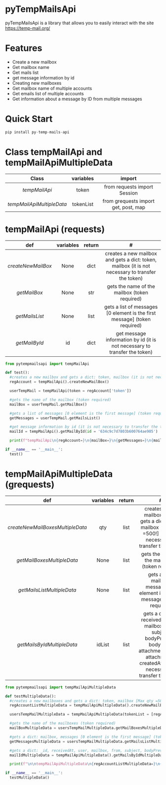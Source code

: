 # pyTempMailsApi

pyTempMailsApi is a library that allows you to easily interact with the site https://temp-mail.org/

# Features
<ul dir="auto">
<li>Create a new mailbox</li>
<li>Get mailbox name</li>
<li>Get mails list</li>
<li>get message information by id</li>
<li>Creating new mailboxes</li>
<li>Get mailbox name of multiple accounts</li>
<li>Get emails list of multiple accounts</li>
<li>Get information about a message by ID from multiple messages</li>
</ul>

# Quick Start
```python
pip install py-temp-mails-api
```
# Class tempMailApi and tempMailApiMultipleData
Class | variables | import
:---: | :---: | :---:
*tempMailApi* | token | from requests import Session
*tempMailApiMultipleData* | tokenList | from grequests import get, post, map

# tempMailApi (requests)
def | variables | return | #
:---: | :---: | :---: | :---:
*createNewMailBox* | None | dict | creates a new mailbox and gets a dict: token, mailbox (it is not necessary to transfer the token)
*getMailBox* | None | str | gets the name of the mailbox (token required)
*getMailsList* | None | list | gets a list of messages [0 element is the first message] (token required)
*getMailById* | id | dict | get message information by id (it is not necessary to transfer the token)

```python
from pytempmailsapi import tempMailApi

def test():
  #creates a new mailbox and gets a dict: token, mailbox (it is not necessary to transfer the token)
  regAccount = tempMailApi().createNewMailBox()

  userTempMail = tempMailApi(token = regAccount['token'])

  #gets the name of the mailbox (token required)
  mailBox = userTempMail.getMailBox()

  #gets a list of messages [0 element is the first message] (token required)
  getMessages = userTempMail.getMailsList()

  #get message information by id (it is not necessary to transfer the token)
  mailId = tempMailApi().getMailById(id = '634c9c7d7803b600764ae905')

  print(f"tempMailApi\n{regAccount=}\n{mailBox=}\n{getMessages=}\n{mailId=}")

if __name__ == '__main__':
  test()
```

# tempMailApiMultipleData (grequests)
def | variables | return | #
:---: | :---: | :---: | :---:
*createNewMailBoxesMultipleData* | qty | list | creates a new mailboxes and gets a dict: token, mailbox [Max qty =500!] (it is not necessary to transfer the token)
*getMailBoxesMultipleData* | None | list | gets the name of the mailboxes (token required)
*getMailsListMultipleData* | None | list | gets a dict: mailbox, messages [0 element is the first message] (token required)
*getMailsByIdMultipleData* | idList | list | gets a dict: _id, receivedAt, user, mailbox, from, subject, bodyPreview, bodyHtml, attachmentsCount, attachments, createdAt (it is not necessary to transfer the token)

```python
from pytempmailsapi import tempMailApiMultipleData

def testMultipleData():
  #creates a new mailboxes and gets a dict: token, mailbox [Max qty =500!] (it is not necessary to transfer the token)
  regAccountListMultipleData = tempMailApiMultipleData().createNewMailBoxesMultipleData(qty=5)

  usersTempMailMultipleData = tempMailApiMultipleData(tokenList = [regAccount['token'] for regAccount in regAccountListMultipleData])

  #gets the name of the mailboxes (token required)
  mailBoxMultipleData = usersTempMailMultipleData.getMailBoxesMultipleData()

  #gets a dict: mailbox, messages [0 element is the first message] (token required)
  getMessagesMultipleData = usersTempMailMultipleData.getMailsListMultipleData()

  #gets a dict: _id, receivedAt, user, mailbox, from, subject, bodyPreview, bodyHtml, attachmentsCount, attachments, createdAt (it is not necessary to transfer the token)
  mailIdMultipleData = tempMailApiMultipleData().getMailsByIdMultipleData(idList = ['634c9c7d7803b600764ae905','634ca0659cae5c003a8564ec'])

  print(f"\n\ntempMailApiMultipleData\n{regAccountListMultipleData=}\n{mailBoxMultipleData=}\n{getMessagesMultipleData=}\n{mailIdMultipleData=}")

if __name__ == '__main__':
  testMultipleData()
```
